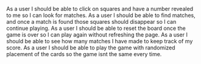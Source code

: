 As a user I should be able to click on squares and have a number revealed to me so I can look for matches.
As a user I should be able to find matches, and once a match is found those squares should disappear so I can continue playing.
As a user I should be able to reset the board once the game is over so I can play again without refreshing the page.
As a user I should be able to see how many matches I have made to keep track of my score.
As a user I should be able to play the game with randomized placement of the cards so the game isnt the same every time.
